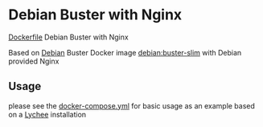 # Debian Buster with Nginx
[Dockerfile](https://github.com/mdoerges/debian-buster-nginx/blob/master/Dockerfile) Debian Buster with Nginx

Based on [Debian](https://hub.docker.com/_/debian) Buster Docker image [debian:buster-slim](https://github.com/debuerreotype/docker-debian-artifacts/blob/7a4fe39587941f207bf42ae4514f8d28d2352f69/buster/slim/Dockerfile) with Debian provided Nginx

## Usage
please see the [docker-compose.yml](https://github.com/mdoerges/debian-buster-nginx/blob/master/docker-compose.yml) for basic usage as an example based on a [Lychee](https://github.com/LycheeOrg/Lychee/) installation
